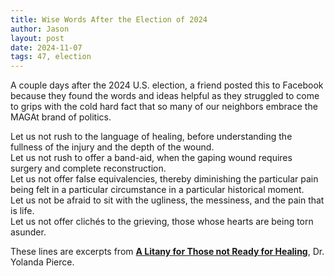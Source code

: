 ```yaml
---
title: Wise Words After the Election of 2024
author: Jason
layout: post
date: 2024-11-07
tags: 47, election 
---
```


A couple days after the 2024 U.S. election, a friend posted this to Facebook because they found the words and ideas helpful as they struggled to come to grips with the cold hard fact that so many of our neighbors embrace the MAGAt brand of politics.


<quote>
  Let us not rush to the language of healing, before understanding the fullness of the injury and the depth of the wound.<br>
Let us not rush to offer a band-aid, when the gaping wound requires surgery and complete reconstruction.<br>
Let us not offer false equivalencies, thereby diminishing the particular pain being felt in a particular circumstance in a particular historical moment.<br>
Let us not be afraid to sit with the ugliness, the messiness, and the pain that is life.<br>
Let us not offer clichés to the grieving, those whose hearts are being torn asunder.<br>
</quote>

These lines are excerpts from **[A Litany for Those not Ready for Healing](https://uuwestport.org/a-litany-for-those-not-ready-for-healing-by-dr-yolanda-pierce/)**, Dr. Yolanda Pierce.

<!--
SYNTAX FOR IMAGES
* use services to create JPG and to create thumbnail that is 720px wide

[![ALT-TEXT](/assets/images/filename-thumbnail.jpg)](/assets/images/filename.jpg)
-->

<!--
SYNTAX FOR VIDEO
* convert MOV to mp4 using VLC

<video width="480" height="320" controls="controls">
  <source src="/assets/media/filename.m4v" type="video/mp4">
</video>
-->
